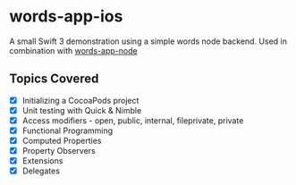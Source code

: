 # words-app-ios
A small Swift 3 demonstration using a simple words node backend. Used in combination with [words-app-node](https://github.com/kmcgill88/words-app-node)

## Topics Covered
- [x] Initializing a CocoaPods project
- [x] Unit testing with Quick & Nimble
- [x] Access modifiers  - open, public, internal, fileprivate, private
- [x] Functional Programming
- [x] Computed Properties
- [x] Property Observers
- [x] Extensions
- [x] Delegates
